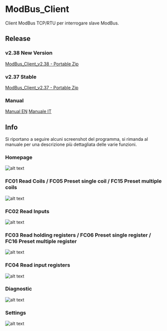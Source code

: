 # ModBus_Client
Client ModBus TCP/RTU per interrogare slave ModBus.

## Release

### v2.38 New Version
[ModBus_Client_v2.38 - Portable Zip](https://github.com/fedeturco/ModBus_Client/releases/download/2.38/ModBus_Client_v2.38.zip)

### v2.37 Stable
[ModBus_Client_v2.37 - Portable Zip](https://github.com/fedeturco/ModBus_Client/releases/download/2.37/ModBus_Client_v2.37.zip)

### Manual
[Manual EN](https://github.com/fedeturco/ModBus_Client/blob/master/ModBus_Client/Manuals/ModBus_Client_EN.pdf)
[Manuale IT](https://github.com/fedeturco/ModBus_Client/blob/master/ModBus_Client/Manuals/ModBus_Client_IT.pdf)

## Info

Si riportano a seguire alcuni screenshot del programma, si rimanda al manuale per una descrizione più dettagliata delle varie funzioni. 

### Homepage

![alt text](https://github.com/fedeturco/ModBus_Client/blob/master/ModBus_Client/Doc/Img/ModBus_Client_Home_00.PNG?raw=true)

### FC01 Read Coils / FC05 Preset single coil / FC15 Preset multiple coils 

![alt text](https://github.com/fedeturco/ModBus_Client/blob/master/ModBus_Client/Doc/Img/ModBus_Client_Coils_00.PNG?raw=true)

### FC02 Read Inputs

![alt text](https://github.com/fedeturco/ModBus_Client/blob/master/ModBus_Client/Doc/Img/ModBus_Client_Inputs_00.PNG?raw=true)

### FC03 Read holding registers / FC06 Preset single register / FC16 Preset multiple register

![alt text](https://github.com/fedeturco/ModBus_Client/blob/master/ModBus_Client/Doc/Img/ModBus_Client_HoldingReg_00.PNG?raw=true)

### FC04 Read input registers

![alt text](https://github.com/fedeturco/ModBus_Client/blob/master/ModBus_Client/Doc/Img/ModBus_Client_inputReg_00.PNG?raw=true)

### Diagnostic

![alt text](https://github.com/fedeturco/ModBus_Client/blob/master/ModBus_Client/Doc/Img/ModBus_Client_Diagnostic_00.PNG?raw=true)

### Settings

![alt text](https://github.com/fedeturco/ModBus_Client/blob/master/ModBus_Client/Doc/Img/ModBus_Client_Settings_00.PNG?raw=true)
